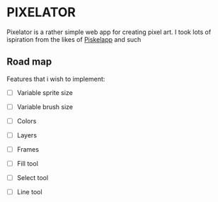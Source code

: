 # PIXELATOR

Pixelator is a rather simple web app for creating pixel art. I took lots of 
ispiration from the likes of [Piskelapp](https://www.piskelapp.com/) and such

## Road map

Features that i wish to implement:

- [ ] Variable sprite size
- [ ] Variable brush size
- [ ] Colors
- [ ] Layers
- [ ] Frames
- [ ] Fill tool
- [ ] Select tool
- [ ] Line tool


